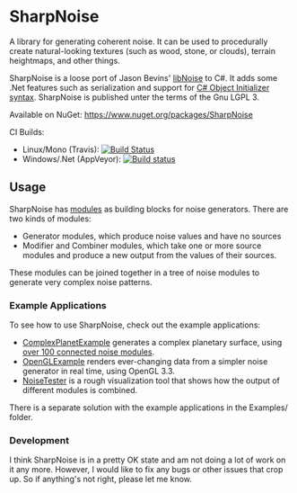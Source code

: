 # SharpNoise

A library for generating coherent noise. It can be used to procedurally create natural-looking textures (such as wood, stone, or clouds), terrain heightmaps, and other things.

SharpNoise is a loose port of Jason Bevins' [libNoise](http://libnoise.sourceforge.net/) to C#. It adds some .Net features such as serialization and support for [C# Object Initializer syntax](http://msdn.microsoft.com/en-us/library/bb384062.aspx). SharpNoise is published unter the terms of the Gnu LGPL 3.

Available on NuGet: https://www.nuget.org/packages/SharpNoise

CI Builds:

- Linux/Mono (Travis): [![Build Status](https://travis-ci.org/rthome/SharpNoise.svg?branch=master)](https://travis-ci.org/rthome/SharpNoise)
- Windows/.Net (AppVeyor): [![Build status](https://ci.appveyor.com/api/projects/status/7sngtl1u2xghsymy/branch/master?svg=true)](https://ci.appveyor.com/project/rthome/sharpnoise/branch/master)

## Usage

SharpNoise has [modules](https://github.com/rthome/SharpNoise/tree/master/SharpNoise/Modules) as building blocks for noise generators. There are two kinds of modules:

* Generator modules, which produce noise values and have no sources
* Modifier and Combiner modules, which take one or more source modules and produce a new output from the values of their sources.

These modules can be joined together in a tree of noise modules to generate very complex noise patterns.

### Example Applications

To see how to use SharpNoise, check out the example applications:

* [ComplexPlanetExample](https://github.com/rthome/SharpNoise/tree/master/Examples/ComplexPlanetExample) generates a complex planetary surface, using [over 100 connected noise modules](https://github.com/rthome/SharpNoise/blob/master/Examples/ComplexPlanetExample/PlanetGenerator.cs).
* [OpenGLExample](https://github.com/rthome/SharpNoise/tree/master/Examples/OpenGLExample) renders ever-changing data from a simpler noise generator in real time, using OpenGL 3.3.
* [NoiseTester](https://github.com/rthome/SharpNoise/tree/master/Examples/NoiseTester) is a rough visualization tool that shows how the output of different modules is combined.

There is a separate solution with the example applications in the Examples/ folder.

### Development

I think SharpNoise is in a pretty OK state and am not doing a lot of work on it any more. However, I would like to fix any bugs or other issues that crop up. So if anything's not right, please let me know.

